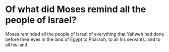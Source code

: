 # Of what did Moses remind all the people of Israel?

Moses reminded all the people of Israel of everything that Yahweh had done before their eyes in the land of Egypt to Pharaoh, to all his servants, and to all his land.

